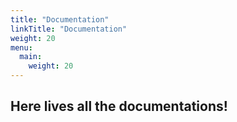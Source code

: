 ```yaml
---
title: "Documentation"
linkTitle: "Documentation"
weight: 20
menu:
  main:
    weight: 20
---
```


## Here lives all the documentations!